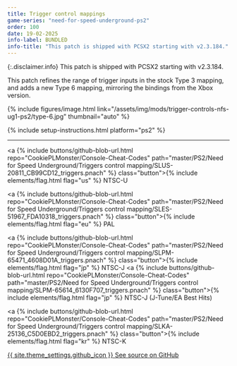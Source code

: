 ```yaml
---
title: Trigger control mappings
game-series: "need-for-speed-underground-ps2"
order: 100
date: 19-02-2025
info-label: BUNDLED
info-title: "This patch is shipped with PCSX2 starting with v2.3.184."
---
```


{:.disclaimer.info}
This patch is shipped with PCSX2 starting with v2.3.184.

This patch refines the range of trigger inputs in the stock Type 3 mapping, and adds a new Type 6 mapping, mirroring the bindings from the Xbox version.

{% include figures/image.html link="/assets/img/mods/trigger-controls-nfs-ug1-ps2/type-6.jpg" thumbnail="auto" %}

{% include setup-instructions.html platform="ps2" %}

***

<a {% include buttons/github-blob-url.html repo="CookiePLMonster/Console-Cheat-Codes" path="master/PS2/Need for Speed Underground/Triggers control mapping/SLUS-20811_CB99CD12_triggers.pnach" %} class="button">{% include elements/flag.html flag="us" %} NTSC-U</a>

<a {% include buttons/github-blob-url.html repo="CookiePLMonster/Console-Cheat-Codes" path="master/PS2/Need for Speed Underground/Triggers control mapping/SLES-51967_FDA10318_triggers.pnach" %} class="button">{% include elements/flag.html flag="eu" %} PAL</a>

<a {% include buttons/github-blob-url.html repo="CookiePLMonster/Console-Cheat-Codes" path="master/PS2/Need for Speed Underground/Triggers control mapping/SLPM-65471_4608D01A_triggers.pnach" %} class="button">{% include elements/flag.html flag="jp" %} NTSC-J</a>
<a {% include buttons/github-blob-url.html repo="CookiePLMonster/Console-Cheat-Codes" path="master/PS2/Need for Speed Underground/Triggers control mapping/SLPM-65614_6130F707_triggers.pnach" %} class="button">{% include elements/flag.html flag="jp" %} NTSC-J (J-Tune/EA Best Hits)</a>

<a {% include buttons/github-blob-url.html repo="CookiePLMonster/Console-Cheat-Codes" path="master/PS2/Need for Speed Underground/Triggers control mapping/SLKA-25136_C5D0EBD2_triggers.pnach" %} class="button">{% include elements/flag.html flag="kr" %} NTSC-K</a>

<a href="https://github.com/CookiePLMonster/Console-Cheat-Codes/tree/master/PS2/Need%20for%20Speed%20Underground/Triggers%20control%20mapping" class="button github" target="_blank">{{ site.theme_settings.github_icon }} See source on GitHub</a>
